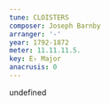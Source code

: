 ```yaml
---
tune: CLOISTERS
composer: Joseph Barnby
arranger: '-'
year: 1792-1872
meter: 11.11.11.5.
key: E♭ Major
anacrusis: 0
---
```

undefined